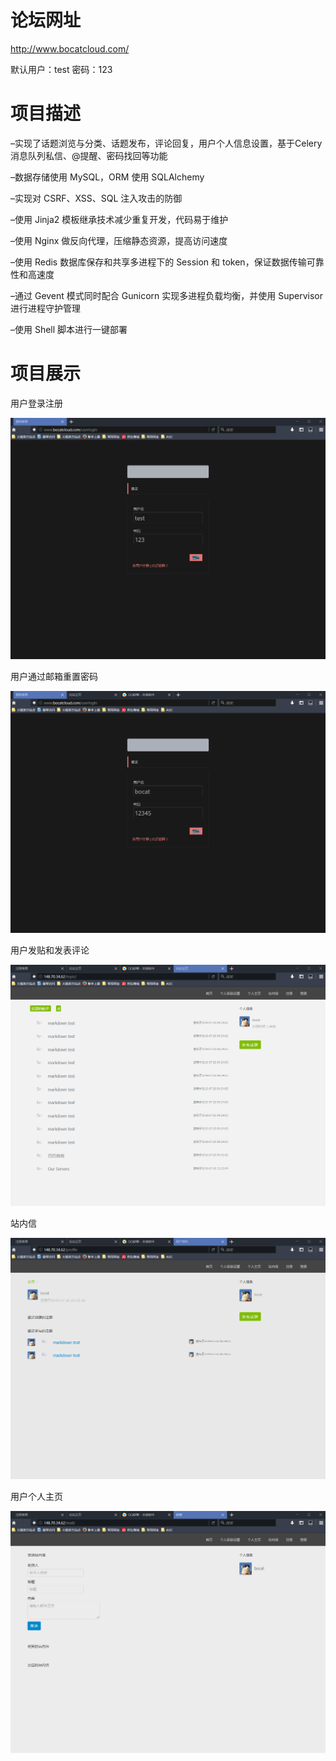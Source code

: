 # 论坛网址

http://www.bocatcloud.com/

默认用户：test  密码：123

# 项目描述

–实现了话题浏览与分类、话题发布，评论回复，用户个人信息设置，基于Celery消息队列私信、@提醒、密码找回等功能

–数据存储使用 MySQL，ORM 使用 SQLAlchemy

–实现对 CSRF、XSS、SQL 注入攻击的防御

–使用 Jinja2 模板继承技术减少重复开发，代码易于维护

–使用 Nginx 做反向代理，压缩静态资源，提高访问速度

–使用 Redis 数据库保存和共享多进程下的 Session 和 token，保证数据传输可靠性和高速度

–通过 Gevent 模式同时配合 Gunicorn 实现多进程负载均衡，并使用 Supervisor 进行进程守护管理

–使用 Shell 脚本进行一键部署

# 项目展示

用户登录注册

![img](https://github.com/YajueSP1919/flask_web/blob/master/gifs/s1.gif)

用户通过邮箱重置密码

![img](https://github.com/YajueSP1919/flask_web/blob/master/gifs/s2.gif)

用户发贴和发表评论

![img](https://github.com/YajueSP1919/flask_web/blob/master/gifs/s3.gif)

站内信

![img](https://github.com/YajueSP1919/flask_web/blob/master/gifs/s4.gif)

用户个人主页

![img](https://github.com/YajueSP1919/flask_web/blob/master/gifs/s5.gif)




